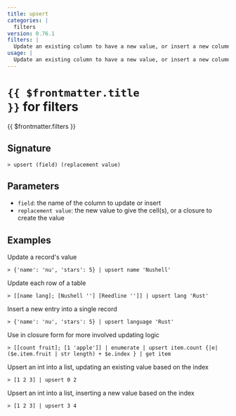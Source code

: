```yaml
---
title: upsert
categories: |
  filters
version: 0.76.1
filters: |
  Update an existing column to have a new value, or insert a new column.
usage: |
  Update an existing column to have a new value, or insert a new column.
---
```


# <code>{{ $frontmatter.title }}</code> for filters

<div class='command-title'>{{ $frontmatter.filters }}</div>

## Signature

```> upsert (field) (replacement value)```

## Parameters

 -  `field`: the name of the column to update or insert
 -  `replacement value`: the new value to give the cell(s), or a closure to create the value

## Examples

Update a record's value
```shell
> {'name': 'nu', 'stars': 5} | upsert name 'Nushell'
```

Update each row of a table
```shell
> [[name lang]; [Nushell ''] [Reedline '']] | upsert lang 'Rust'
```

Insert a new entry into a single record
```shell
> {'name': 'nu', 'stars': 5} | upsert language 'Rust'
```

Use in closure form for more involved updating logic
```shell
> [[count fruit]; [1 'apple']] | enumerate | upsert item.count {|e| ($e.item.fruit | str length) + $e.index } | get item
```

Upsert an int into a list, updating an existing value based on the index
```shell
> [1 2 3] | upsert 0 2
```

Upsert an int into a list, inserting a new value based on the index
```shell
> [1 2 3] | upsert 3 4
```
